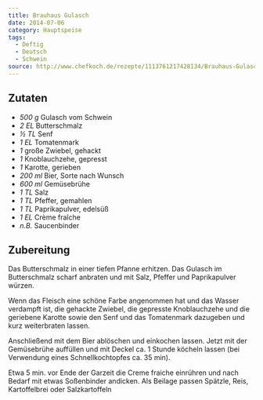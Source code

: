 ```yaml
---
title: Brauhaus Gulasch
date: 2014-07-06
category: Hauptspeise
tags: 
  - Deftig
  - Deutsch
  - Schwein
source: http://www.chefkoch.de/rezepte/1113761217428134/Brauhaus-Gulasch.html
---
```

## Zutaten
- *500 g* Gulasch vom Schwein
- *2 EL*	 Butterschmalz
- *½ TL*	 Senf
- *1 EL*	 Tomatenmark
- *1* große	 Zwiebel, gehackt
- *1* 	 Knoblauchzehe, gepresst
- *1*  	 Karotte, gerieben
- *200 ml*	 Bier, Sorte nach Wunsch
- *600 ml*	 Gemüsebrühe
- *1 TL*	 Salz
- *1 TL*	 Pfeffer, gemahlen
- *1 TL*	 Paprikapulver, edelsüß
- *1 EL*	 Crème fraîche
- *n.B.*	 Saucenbinder

## Zubereitung
Das Butterschmalz in einer tiefen Pfanne erhitzen. Das Gulasch im Butterschmalz scharf anbraten und mit Salz, Pfeffer und Paprikapulver würzen.

Wenn das Fleisch eine schöne Farbe angenommen hat und das Wasser verdampft ist, die gehackte Zwiebel, die gepresste Knoblauchzehe und die geriebene Karotte sowie den Senf und das Tomatenmark dazugeben und kurz weiterbraten lassen.

Anschließend mit dem Bier ablöschen und einkochen lassen. Jetzt mit der Gemüsebrühe auffüllen und mit Deckel ca. 1 Stunde köcheln lassen (bei Verwendung eines Schnellkochtopfes ca. 35 min).

Etwa 5 min. vor Ende der Garzeit die Creme fraiche einrühren und nach Bedarf mit etwas Soßenbinder andicken. Als Beilage passen Spätzle, Reis, Kartoffelbrei oder Salzkartoffeln